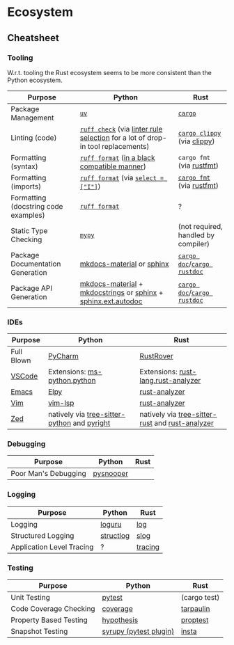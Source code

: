 # Ecosystem

## Cheatsheet

### Tooling

W.r.t. tooling the Rust ecosystem seems to be more consistent than the Python ecosystem.

| Purpose | Python | Rust |
| ------- | ------ | ---- |
| Package Management | [`uv`](https://github.com/astral-sh/uv) | [`cargo`](https://github.com/rust-lang/cargo) |
| Linting (code) | [`ruff check`](https://docs.astral.sh/ruff/linter/#ruff-check) (via [linter rule selection](https://docs.astral.sh/ruff/linter/) for a lot of drop-in tool replacements) | [`cargo clippy`](https://doc.rust-lang.org/clippy/usage.html#cargo-subcommand) (via [clippy](https://github.com/rust-lang/rust-clippy)) |
| Formatting (syntax) | [`ruff format`](https://docs.astral.sh/ruff/formatter/) ([in a black compatible manner](https://docs.astral.sh/ruff/formatter/#black-compatibility)) | `cargo fmt` (via [rustfmt](https://github.com/rust-lang/rustfmt)) |
| Formatting (imports) | [`ruff format`](https://github.com/astral-sh/ruff) (via [`select = ["I"]`](https://docs.astral.sh/ruff/rules/#isort-i)) | [`cargo fmt`](https://github.com/rust-lang/rustfmt) (via [rustfmt](https://github.com/rust-lang/rustfmt)) |
| Formatting (docstring code examples) | [`ruff format`](https://docs.astral.sh/ruff/formatter/#docstring-formatting) | ? |
| Static Type Checking | [`mypy`](https://github.com/python/mypy) | (not required, handled by compiler) |
| Package Documentation Generation | [mkdocs-material](https://squidfunk.github.io/mkdocs-material/) or [sphinx](https://www.sphinx-doc.org/) | [`cargo doc`](https://doc.rust-lang.org/cargo/commands/cargo-doc.html)/[`cargo rustdoc`](https://doc.rust-lang.org/cargo/commands/cargo-rustdoc.html) |
| Package API Generation | [mkdocs-material](https://squidfunk.github.io/mkdocs-material/) + [mkdocstrings](https://mkdocstrings.github.io/) or [sphinx](https://www.sphinx-doc.org/) + [sphinx.ext.autodoc](https://www.sphinx-doc.org/en/master/usage/extensions/autodoc.html) | [`cargo doc`](https://doc.rust-lang.org/cargo/commands/cargo-doc.html)/[`cargo rustdoc`](https://doc.rust-lang.org/cargo/commands/cargo-rustdoc.html) |

### IDEs

| Purpose | Python | Rust |
| ------- | ------ | ---- |
| Full Blown | [PyCharm](https://www.jetbrains.com/pycharm/) | [RustRover](https://www.jetbrains.com/rust/) |
| [VSCode](https://github.com/microsoft/vscode) | Extensions: [ms-python.python](https://marketplace.visualstudio.com/items?itemName=ms-python.python) | Extensions: [rust-lang.rust-analyzer](https://marketplace.visualstudio.com/items?itemName=rust-lang.rust-analyzer) |
| [Emacs](https://www.gnu.org/software/emacs/) | [Elpy](https://github.com/jorgenschaefer/elpy) | [rust-analyzer](https://rust-analyzer.github.io/manual.html#emacs) |
| [Vim](https://www.vim.org/) | [vim-lsp](https://github.com/prabirshrestha/vim-lsp) | [rust-analyzer](https://rust-analyzer.github.io/manual.html#vimneovim) |
| [Zed](https://zed.dev/) | natively via [tree-sitter-python](https://github.com/tree-sitter/tree-sitter-python) and [pyright](https://github.com/microsoft/pyright) | natively via [tree-sitter-rust](https://github.com/tree-sitter/tree-sitter-rust) and [rust-analyzer](https://rust-analyzer.github.io/manual.html#zed) |

### Debugging

| Purpose | Python | Rust |
| ------- | ------ | ---- |
| Poor Man's Debugging | [pysnooper](https://github.com/cool-RR/PySnooper) |  |

### Logging

| Purpose | Python | Rust |
| ------- | ------ | ---- |
| Logging | [loguru](https://github.com/Delgan/loguru) | [log](https://github.com/rust-lang/log) |
| Structured Logging | [structlog](https://github.com/hynek/structlog) | [slog](https://github.com/slog-rs/slog) |
| Application Level Tracing | ? | [tracing](https://github.com/tokio-rs/tracing) |

### Testing

| Purpose | Python | Rust |
| ------- | ------ | ---- |
| Unit Testing | [pytest](https://github.com/pytest-dev/pytest) | (cargo test) |
| Code Coverage Checking | [coverage](https://github.com/nedbat/coveragepy) | [tarpaulin](https://github.com/xd009642/tarpaulin) |
| Property Based Testing | [hypothesis](https://github.com/HypothesisWorks/hypothesis) | [proptest](https://github.com/proptest-rs/proptest) |
| Snapshot Testing | [syrupy (pytest plugin)](https://github.com/syrupy-project/syrupy) |[insta](https://github.com/mitsuhiko/insta) |